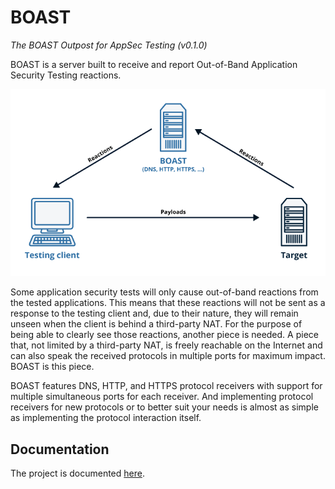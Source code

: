 # BOAST
_The BOAST Outpost for AppSec Testing (v0.1.0)_

BOAST is a server built to receive and report Out-of-Band Application Security Testing reactions.

<p align="center">
  <img src="./docs/boast.png" alt="BOAST overview">
</p>

Some application security tests will only cause out-of-band reactions from the tested
applications. This means that these reactions will not be sent as a response to the
testing client and, due to their nature, they will remain unseen when the client is
behind a third-party NAT. For the purpose of being able to clearly see those reactions,
another piece is needed. A piece that, not limited by a third-party NAT, is freely
reachable on the Internet and can also speak the received protocols in multiple ports
for maximum impact. BOAST is this piece.

BOAST features DNS, HTTP, and HTTPS protocol receivers with support for multiple
simultaneous ports for each receiver. And implementing protocol receivers for new
protocols or to better suit your needs is almost as simple as implementing the protocol
interaction itself.

## Documentation

The project is documented [here](https://github.com/marcoagner/boast/tree/master/docs).
